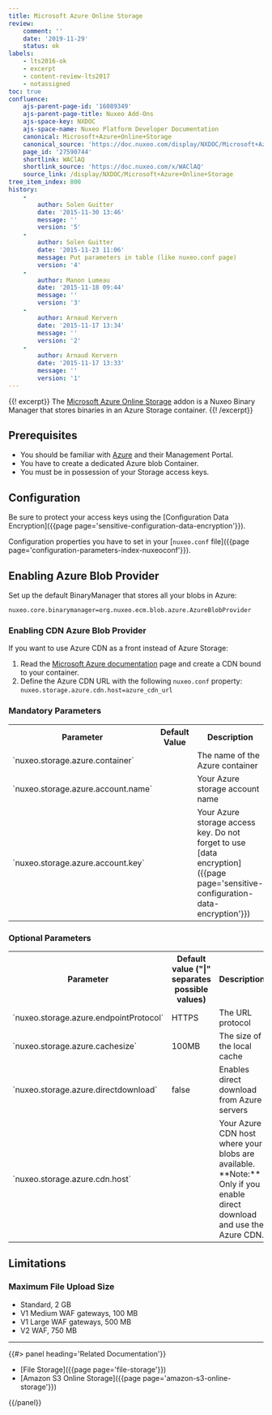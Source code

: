 ```yaml
---
title: Microsoft Azure Online Storage
review:
    comment: ''
    date: '2019-11-29'
    status: ok
labels:
    - lts2016-ok
    - excerpt
    - content-review-lts2017
    - notassigned
toc: true
confluence:
    ajs-parent-page-id: '16089349'
    ajs-parent-page-title: Nuxeo Add-Ons
    ajs-space-key: NXDOC
    ajs-space-name: Nuxeo Platform Developer Documentation
    canonical: Microsoft+Azure+Online+Storage
    canonical_source: 'https://doc.nuxeo.com/display/NXDOC/Microsoft+Azure+Online+Storage'
    page_id: '27590744'
    shortlink: WAClAQ
    shortlink_source: 'https://doc.nuxeo.com/x/WAClAQ'
    source_link: /display/NXDOC/Microsoft+Azure+Online+Storage
tree_item_index: 800
history:
    -
        author: Solen Guitter
        date: '2015-11-30 13:46'
        message: ''
        version: '5'
    -
        author: Solen Guitter
        date: '2015-11-23 11:06'
        message: Put parameters in table (like nuxeo.conf page)
        version: '4'
    -
        author: Manon Lumeau
        date: '2015-11-18 09:44'
        message: ''
        version: '3'
    -
        author: Arnaud Kervern
        date: '2015-11-17 13:34'
        message: ''
        version: '2'
    -
        author: Arnaud Kervern
        date: '2015-11-17 13:33'
        message: ''
        version: '1'
---
```


{{! excerpt}}
The [Microsoft Azure Online Storage](https://connect.nuxeo.com/nuxeo/site/marketplace/package/microsoft-azure-online-storage) addon is a Nuxeo Binary Manager that stores binaries in an Azure Storage container.
{{! /excerpt}}

## Prerequisites

- You should be familiar with [Azure](https://azure.microsoft.com/en-us/) and their Management Portal.
- You have to create a dedicated Azure blob Container.
- You must be in possession of your Storage access keys.

## Configuration

Be sure to protect your access keys using the [Configuration Data Encryption]({{page page='sensitive-configuration-data-encryption'}}).

Configuration properties you have to set in your [`nuxeo.conf` file]({{page page='configuration-parameters-index-nuxeoconf'}}).

## Enabling Azure Blob Provider

Set up the default BinaryManager that stores all your blobs in Azure:

`nuxeo.core.binarymanager=org.nuxeo.ecm.blob.azure.AzureBlobProvider`

### Enabling CDN Azure Blob Provider

If you want to use Azure CDN as a front instead of Azure Storage:

1.  Read the [Microsoft Azure documentation](https://azure.microsoft.com/en-us/documentation/articles/cdn-overview/) page and create a CDN bound to your container.
2.  Define the Azure CDN URL with the following `nuxeo.conf` property:
    `nuxeo.storage.azure.cdn.host=azure_cdn_url`

### Mandatory Parameters

<div class="table-scroll">
<table class="hover">
<tbody>
<tr>
<th colspan="1">Parameter</th>
<th colspan="1">Default Value</th>
<th colspan="1">Description</th>
</tr>
<tr>
<td colspan="1">`nuxeo.storage.azure.container`</td>
<td colspan="1"></td>
<td colspan="1">The name of the Azure container</td>
</tr>
<tr>
<td colspan="1">`nuxeo.storage.azure.account.name`</td>
<td colspan="1"></td>
<td colspan="1">Your Azure storage account name</td>
</tr>
<tr>
<td colspan="1">`nuxeo.storage.azure.account.key`</td>
<td colspan="1"></td>
<td colspan="1">Your Azure storage access key.
Do not forget to use [data encryption]({{page page='sensitive-configuration-data-encryption'}})</td>
</tr>
</tbody>
</table>
</div>

### Optional Parameters

<div class="table-scroll">
<table class="hover">
<tbody>
<tr>
<th colspan="1">Parameter</th>
<th colspan="1">Default value ("|" separates possible values)</th>
<th colspan="1">Description</th>
</tr>
<tr>
<td colspan="1">`nuxeo.storage.azure.endpointProtocol`</td>
<td colspan="1">HTTPS</td>
<td colspan="1">The URL protocol</td>
</tr>
<tr>
<td colspan="1">`nuxeo.storage.azure.cachesize`</td>
<td colspan="1">100MB</td>
<td colspan="1">The size of the local cache</td>
</tr>
<tr>
<td colspan="1">`nuxeo.storage.azure.directdownload`</td>
<td colspan="1">false</td>
<td colspan="1">Enables direct download from Azure servers</td>
</tr>
<tr>
<td colspan="1">`nuxeo.storage.azure.cdn.host`</td>
<td colspan="1"></td>
<td colspan="1">Your Azure CDN host where your blobs are available.</br>
**Note:** Only if you enable direct download and use the Azure CDN.</td>
</tr>
</tbody>
</table>
</div>

## Limitations

### Maximum File Upload Size

- Standard, 2 GB
- V1 Medium WAF gateways, 100 MB
- V1 Large WAF gateways, 500 MB
- V2 WAF, 750 MB

* * *

<div class="row" data-equalizer data-equalize-on="medium"><div class="column medium-6">{{#> panel heading='Related Documentation'}}

- [File Storage]({{page page='file-storage'}})
- [Amazon S3 Online Storage]({{page page='amazon-s3-online-storage'}})

{{/panel}}</div><div class="column medium-6">

</div></div>
